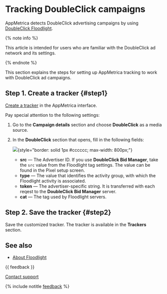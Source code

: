 # Tracking DoubleClick campaigns

AppMetrica detects DoubleClick advertising campaigns by using [DoubleClick Floodlight](https://support.google.com/dcm/partner/answer/2823388).

{% note info %}

This article is intended for users who are familiar with the DoubleClick ad network and its settings.

{% endnote %}

This section explains the steps for setting up AppMetrica tracking to work with DoubleClick ad campaigns.

## Step 1. Create a tracker {#step1}

[Create a tracker](add-tracker.md) in the AppMetrica interface.

Pay special attention to the following settings:

1. Go to the **Campaign details** section and choose **DoubleClick** as a media source.
2. In the **DoubleClick** section that opens, fill in the following fields:

   ![](https://yastatic.net/s3/doc-binary/src/dev/appmetrica/{{locale}}/images/mobile-tracking/doubleclick-settings.png){style="border: solid 1px #cccccc; max-width: 800px;"}

   - **src** — The Advertiser ID. If you use **DoubleClick Bid Manager**, take the `src` value from the Floodlight tag settings. The value can be found in the Pixel setup screen.
   - **type** — The value that identifies the activity group, with which the Floodlight activity is associated.
   - **token** — The advertiser-specific string. It is transferred with each reqest to the **DoubleClick Bid Manager** server.
   - **cat** — The tag used by Floodlight servers.

## Step 2. Save the tracker {#step2}

Save the customized tracker. The tracker is available in the **Trackers** section.

## See also

- [About Floodlight](https://support.google.com/dcm/partner/answer/2823388)

{{ feedback }}

<a href="../troubleshooting/feedback-new">
  <span class="button">Contact support</span>
</a>

{% include notitle [feedback](../_includes/feedback-button.md) %}
